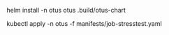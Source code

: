 helm install -n otus otus .build/otus-chart

kubectl apply -n otus -f manifests/job-stresstest.yaml
